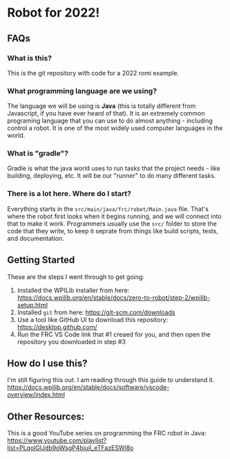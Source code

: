 # Robot for 2022!

## FAQs

### What is this?

This is the git repository with code for a 2022 romi example. 

### What programming language are we using?

The language we will be using is **Java** (this is totally different from Javascript, if you have ever heard of that). It is an extremely common programing language that you can use to do almost anything - including control a robot. It is one of the most widely used computer languages in the world.

### What is "gradle"?

Gradle is what the java world uses to run tasks that the project needs - like building, deploying, etc. It will be our "runner" to do many different tasks.

### There is a lot here. Where do I start?

Everything starts in the `src/main/java/frc/robot/Main.java` file. That's where the robot first looks when it begins running, and we will connect into that to make it work. Programmers usually use the `src/` folder to store the code that they write, to keep it seprate from things like build scripts, tests, and documentation.

## Getting Started

These are the steps I went through to get going:

1. Installed the WPILib installer from here: https://docs.wpilib.org/en/stable/docs/zero-to-robot/step-2/wpilib-setup.html
2. Installed `git` from here: https://git-scm.com/downloads
3. Use a tool like GitHub UI to download this repository: https://desktop.github.com/
4. Run the FRC VS Code link that #1 creaed for you, and then open the repository you downloaded in step #3

## How do I use this?

I'm still figuring this out. I am reading through this guide to understand it. https://docs.wpilib.org/en/stable/docs/software/vscode-overview/index.html

## Other Resources:
This is a good YouTube series on programming the FRC robot in Java: https://www.youtube.com/playlist?list=PLqolGlJdb9oWsgP4biujl_eTFazESWl8o
